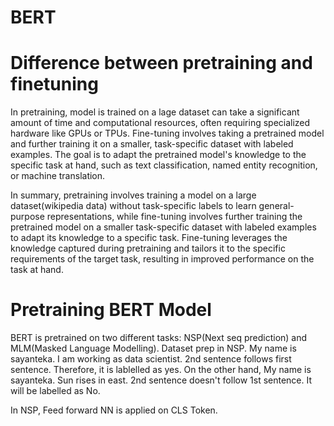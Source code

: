 # BERT
# Difference between pretraining and finetuning 

In pretraining, model is trained on a lage dataset can take a significant amount of time and computational resources, often requiring specialized hardware like GPUs or TPUs. Fine-tuning involves taking a pretrained model and further training it on a smaller, task-specific dataset with labeled examples. The goal is to adapt the pretrained model's knowledge to the specific task at hand, such as text classification, named entity recognition, or machine translation.

In summary, pretraining involves training a model on a large dataset(wikipedia data) without task-specific labels to learn general-purpose representations, while fine-tuning involves further training the pretrained model on a smaller task-specific dataset with labeled examples to adapt its knowledge to a specific task. Fine-tuning leverages the knowledge captured during pretraining and tailors it to the specific requirements of the target task, resulting in improved performance on the task at hand.
# Pretraining BERT Model
BERT is pretrained on two different tasks: NSP(Next seq prediction) and MLM(Masked Language Modelling).
Dataset prep in NSP. My name is sayanteka. I am working as data scientist. 2nd sentence follows first sentence.
Therefore, it is lablelled as yes. On the other hand, My name is sayanteka. Sun rises in east. 2nd sentence doesn't follow 1st sentence. It will be labelled as No.

In NSP, Feed forward NN is applied on CLS Token.
